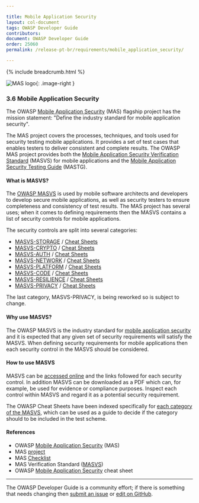 ```yaml
---

title: Mobile Application Security
layout: col-document
tags: OWASP Developer Guide
contributors:
document: OWASP Developer Guide
order: 25060
permalink: /release-pt-br/requirements/mobile_application_security/

---
```


{% include breadcrumb.html %}

<style type="text/css">
.image-right {
  height: 180px;
  display: block;
  margin-left: auto;
  margin-right: auto;
  float: right;
}
</style>

![MAS logo](../../../assets/images/logos/mas.png "OWASP MAS"){: .image-right }

### 3.6 Mobile Application Security

The OWASP [Mobile Application Security][masproject] (MAS) flagship project has the mission statement:
"Define the industry standard for mobile application security".

The MAS project covers the processes, techniques, and tools used for security testing mobile applications.
It provides a set of test cases that enables testers to deliver consistent and complete results.
The OWASP MAS project provides both the [Mobile Application Security Verification Standard][masvs] (MASVS)
for mobile applications and the [Mobile Application Security Testing Guide][mastg] (MASTG).

#### What is MASVS?

The [OWASP MASVS][mas] is used by mobile software architects and developers to develop secure mobile applications,
as well as security testers to ensure completeness and consistency of test results.
The MAS project has several uses; when it comes to defining requirements then
the MASVS contains a list of security controls for mobile applications.

The security controls are split into several categories:

* [MASVS-STORAGE](https://mas.owasp.org/MASVS/05-MASVS-STORAGE/) / [Cheat Sheets][masvs-storage]
* [MASVS-CRYPTO](https://mas.owasp.org/MASVS/06-MASVS-CRYPTO/) / [Cheat Sheets][masvs-crypto]
* [MASVS-AUTH](https://mas.owasp.org/MASVS/07-MASVS-AUTH/) / [Cheat Sheets][masvs-auth]
* [MASVS-NETWORK](https://mas.owasp.org/MASVS/08-MASVS-NETWORK/) / [Cheat Sheets][masvs-network]
* [MASVS-PLATFORM](https://mas.owasp.org/MASVS/09-MASVS-PLATFORM/) / [Cheat Sheets][masvs-platform]
* [MASVS-CODE](https://mas.owasp.org/MASVS/10-MASVS-CODE/) / [Cheat Sheets][masvs-code]
* [MASVS-RESILIENCE](https://mas.owasp.org/MASVS/11-MASVS-RESILIENCE/) / [Cheat Sheets][masvs-resilience]
* [MASVS-PRIVACY](https://mas.owasp.org/MASVS/12-MASVS-PRIVACY/) / [Cheat Sheets][masvs-privacy]

The last category, MASVS-PRIVACY, is being reworked so is subject to change.

#### Why use MASVS?

The OWASP MASVS is the industry standard for [mobile application security][csmas]
and it is expected that any given set of security requirements will satisfy the MASVS.
When defining security requirements for mobile applications then each security control in the MASVS should be considered.

#### How to use MASVS

MASVS can be [accessed online][masvs] and the links followed for each security control.
In addition MASVS can be downloaded as a PDF which can, for example, be used for evidence or compliance purposes.
Inspect each control within MASVS and regard it as a potential security requirement.

The OWASP Cheat Sheets have been indexed specifically for [each category of the MASVS][csmasvs],
which can be used as a guide to decide if the category should to be included in the test scheme.

#### References

* OWASP [Mobile Application Security][mas] (MAS)
* MAS [project][masproject]
* MAS [Checklist][masc]
* MAS Verification Standard ([MASVS][masvs])
* OWASP [Mobile Application Security][csmas] cheat sheet

----

The OWASP Developer Guide is a community effort; if there is something that needs changing
then [submit an issue][issue0506] or [edit on GitHub][edit0506].

[csmas]: https://cheatsheetseries.owasp.org/cheatsheets/Mobile_Application_Security_Cheat_Sheet
[csmasvs]: https://cheatsheetseries.owasp.org/IndexMASVS
[edit0506]: https://github.com/OWASP/www-project-developer-guide/blob/main/draft/05-requirements/06-mas.md
[issue0506]: https://github.com/OWASP/www-project-developer-guide/issues/new?labels=enhancement&template=request.md&title=Update:%2005-requirements/06-mas
[mas]: https://mas.owasp.org/
[masc]: https://mas.owasp.org/checklists/
[masproject]: https://owasp.org/www-project-mobile-app-security/
[mastg]: https://mas.owasp.org/MASTG/
[masvs]: https://mas.owasp.org/MASVS/
[masvs-storage]: https://cheatsheetseries.owasp.org/IndexMASVS.html#masvs-storage
[masvs-crypto]: https://cheatsheetseries.owasp.org/IndexMASVS.html#masvs-crypto
[masvs-auth]: https://cheatsheetseries.owasp.org/IndexMASVS.html#masvs-auth
[masvs-network]: https://cheatsheetseries.owasp.org/IndexMASVS.html#masvs-network
[masvs-platform]: https://cheatsheetseries.owasp.org/IndexMASVS.html#masvs-platform
[masvs-code]: https://cheatsheetseries.owasp.org/IndexMASVS.html#masvs-code
[masvs-resilience]: https://cheatsheetseries.owasp.org/IndexMASVS.html#masvs-resilience
[masvs-privacy]: https://cheatsheetseries.owasp.org/IndexMASVS.html#masvs-privacy
